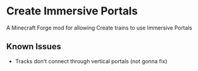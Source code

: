 # Create Immersive Portals
 A Minecraft Forge mod for allowing Create trains to use Immersive Portals

## Known Issues
 * Tracks don't connect through vertical portals (not gonna fix)